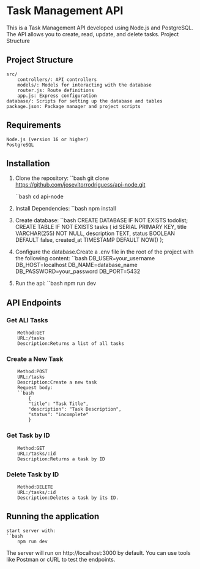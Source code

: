 # Task Management API

This is a Task Management API developed using Node.js and PostgreSQL. The API allows you to create, read, update, and delete tasks.
Project Structure

## Project Structure
    src/
        controllers/: API controllers
        models/: Models for interacting with the database
        router.js: Route definitions
        app.js: Express configuration
    database/: Scripts for setting up the database and tables
    package.json: Package manager and project scripts

## Requirements

    Node.js (version 16 or higher)
    PostgreSQL

## Installation

1. Clone the repository:
    ``bash
        git clone https://github.com/josevitorrodriguess/api-node.git
    
    ``bash
        cd api-node

2. Install Dependencies:
    ``bash
        npm install

3. Create database:
    ``bash
        CREATE DATABASE IF NOT EXISTS todolist;
        CREATE TABLE IF NOT EXISTS tasks (
        id SERIAL PRIMARY KEY,
        title VARCHAR(255) NOT NULL,
        description TEXT,
        status BOOLEAN DEFAULT false,
        created_at TIMESTAMP DEFAULT NOW()
        );
4. Configure the database.Create a .env file in the root of the project with the following content:
    ``bash
        DB_USER=your_username
        DB_HOST=localhost
        DB_NAME=database_name
        DB_PASSWORD=your_password
        DB_PORT=5432

5. Run the api:
    ``bash
    npm run dev


## API Endpoints

###   Get ALl Tasks
        Method:GET
        URL:/tasks
        Description:Returns a list of all tasks

###   Create a New Task
        Method:POST
        URL:/tasks
        Description:Create a new task
        Request body:
        ``bash
            {
            "title": "Task Title",
            "description": "Task Description",
            "status": "incomplete"
            }
        
###   Get Task by ID
        Method:GET
        URL:/tasks/:id
        Description:Returns a task by ID

###   Delete Task by ID
        Method:DELETE
        URL:/tasks/:id
        Description:Deletes a task by its ID.


## Running the application
    start server with:
    ``bash
        npm run dev

The server will run on http://localhost:3000 by default. You can use tools like Postman or cURL to test the endpoints.